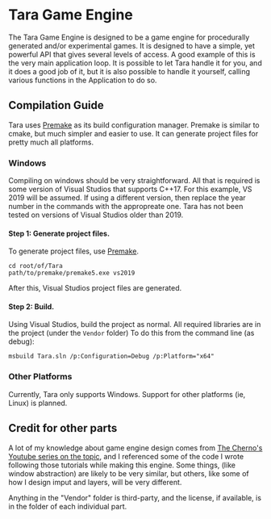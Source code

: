 # Tara Game Engine
The Tara Game Engine is designed to be a game engine for procedurally generated and/or experimental games. It is designed to have a simple, yet powerful API that gives several levels of access. A good example of this is the very main application loop. It is possible to let Tara handle it for you, and it does a good job of it, but it is also possible to handle it yourself, calling various functions in the Application to do so.


## Compilation Guide
Tara uses [Premake](https://premake.github.io/) as its build configuration manager. Premake is similar to cmake, but much simpler and easier to use. It can generate project files for pretty much all platforms.

### Windows
Compiling on windows should be very straightforward. All that is required is some version of Visual Studios that supports C++17. For this example, VS 2019 will be assumed. If using a different version, then replace the year number in the commands with the appropreate one. Tara has not been tested on versions of Visual Studios older than 2019.

#### Step 1: Generate project files.
To generate project files, use [Premake](https://premake.github.io/).

	cd root/of/Tara
	path/to/premake/premake5.exe vs2019
	
After this, Visual Studios project files are generated.

#### Step 2: Build.
Using Visual Studios, build the project as normal. All required libraries are in the project (under the ```Vendor``` folder)
To do this from the command line (as debug): 

	msbuild Tara.sln /p:Configuration=Debug /p:Platform="x64"


### Other Platforms
Currently, Tara only supports Windows. Support for other platforms (ie, Linux) is planned.

## Credit for other parts
A lot of my knowledge about game engine design comes from [The Cherno's Youtube series on the topic](https://www.youtube.com/watch?v=JxIZbV_XjAs&list=PLlrATfBNZ98dC-V-N3m0Go4deliWHPFwT&index=1), and I referenced some of the code I wrote following those tutorials while making this engine. Some things, (like window abstraction) are likely to be very similar, but others, like some of how I design imput and layers, will be very different.

Anything in the "Vendor" folder is third-party, and the license, if available, is in the folder of each individual part.

